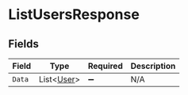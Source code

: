 # ListUsersResponse


## Fields

| Field                                         | Type                                          | Required                                      | Description                                   |
| --------------------------------------------- | --------------------------------------------- | --------------------------------------------- | --------------------------------------------- |
| `Data`                                        | List<[User](../../Models/Components/User.md)> | :heavy_minus_sign:                            | N/A                                           |